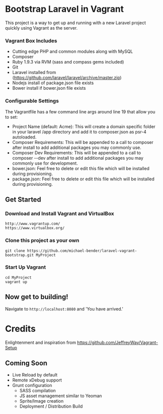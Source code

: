 # Bootstrap Laravel in Vagrant

This project is a way to get up and running with a new Laravel project quickly using
Vagrant as the server.

### Vagrant Box Includes
- Cutting edge PHP and common modules along with MySQL
- Composer
- Ruby 1.9.3 via RVM (sass and compass gems included)
- Git
- Laravel installed from (https://github.com/laravel/laravel/archive/master.zip)
- Nodejs install of package.json file exists
- Bower install if bower.json file exists

### Configurable Settings
The Vagrantfile has a few command line args around line 19 that allow you to set:
- Project Name (default: Acme): This will create a domain specific folder in your laravel /app directory and add it to composer.json as psr-4 autoloaded.
- Composer Requirements: This will be appended to a call to composer after install to add additional packages you may commonly use.
- Composer Dev Requirements: This will be appended to a call to composer --dev after install to add additional packages you may commonly use for development.
- bower.json: Feel free to delete or edit this file which will be installed during provisioning.
- package.json: Feel free to delete or edit this file which will be installed during provisioning.

## Get Started
### Download and Install Vagrant and VirtualBox

    http://www.vagrantup.com/
    https://www.virtualbox.org/

### Clone this project as your own

    git clone https://github.com/michael-bender/laravel-vagrant-bootstrap.git MyProject

### Start Up Vagrant

    cd MyProject
    vagrant up

## Now get to building!

Navigate to `http://localhost:8080` and 'You have arrived.'

# Credits
Enlightenment and inspiration from https://github.com/JeffreyWay/Vagrant-Setup

## Coming Soon

* Live Reload by default
* Remote xDebug support
* Grunt configuration
    * SASS compilation
    * JS asset management similar to Yeoman
    * Sprite/Image creation
    * Deployment / Distribution Build